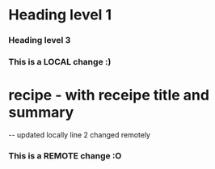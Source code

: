 # Heading level 1
### Heading level 3
### This is a LOCAL change :)
# recipe - with receipe title and summary
--
updated locally
line 2 changed remotely
### This is a REMOTE change :O
